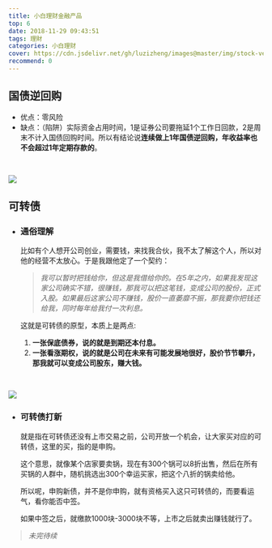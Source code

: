```yaml
---
title: 小白理财金融产品
top: 6
date: 2018-11-29 09:43:51
tags: 理財
categories: 小白理财
cover: https://cdn.jsdelivr.net/gh/luzizheng/images@master/img/stock-vector-flat-design-illustration-concepts-for-business-analysis-and-planning-team-work-financial-report-302821412.jpeg
recommend: 0
---
```


## 国债逆回购

- 优点：零风险
- 缺点：（陷阱）实际资金占用时间，1是证券公司要拖延1个工作日回款，2是周末不计入国债回购时间。所以有结论说**连续做上1年国债逆回购，年收益率也不会超过1年定期存款的**。

<br>

![](https://cdn.jsdelivr.net/gh/luzizheng/images@master/img/financial_01.png)
<br>


## 可转债  

- ### 通俗理解  
  比如有个人想开公司创业，需要钱，来找我合伙，我不太了解这个人，所以对他的经营不太放心。于是我跟他定了一个契约：  

  > *我可以暂时把钱给你，但这是我借给你的。在5年之内，如果我发现这家公司确实不错，很赚钱，那我可以把这笔钱，变成公司的股份，正式入股。如果最后这家公司不赚钱，股价一直萎靡不振，那我要你把钱还给我，同时每年给我付一次利息。*  

  这就是可转债的原型，本质上是两点:  
  1. **一张保底债券，说的就是到期还本付息。**
  2. **一张看涨期权，说的就是公司在未来有可能发展地很好，股价节节攀升，那我就可以变成公司股东，赚大钱。**

<br>

![](https://cdn.jsdelivr.net/gh/luzizheng/images@master/img/financial_02.png)
<br>
- ### 可转债打新  
  就是指在可转债还没有上市交易之前，公司开放一个机会，让大家买对应的可转债，这里的买，指的是申购。  

  这个意思，就像某个店家要卖锅，现在有300个锅可以8折出售，然后在所有买锅的人群中，随机挑选出300个幸运买家，把这个八折的锅卖给他。  
  
  所以呢，申购新债，并不是你申购，就有资格买入这只可转债的，而要看运气，看你能否中签。  

  如果中签之后，就缴款1000块-3000块不等，上市之后就卖出赚钱就行了。

   
   
    
   
>*未完待续*